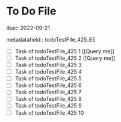 # To Do File

due:: 2022-09-21

metadatafield:: todoTestFile_425_65

- [ ] Task of todoTestFile_425 1 [[Query me]]
- [ ] Task of todoTestFile_425 2 [[Query me]]
- [ ] Task of todoTestFile_425 3
- [ ] Task of todoTestFile_425 4
- [ ] Task of todoTestFile_425 5
- [ ] Task of todoTestFile_425 6
- [ ] Task of todoTestFile_425 7
- [ ] Task of todoTestFile_425 8
- [ ] Task of todoTestFile_425 9
- [ ] Task of todoTestFile_425 10